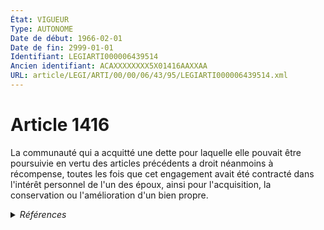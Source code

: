 ```yaml
---
État: VIGUEUR
Type: AUTONOME
Date de début: 1966-02-01
Date de fin: 2999-01-01
Identifiant: LEGIARTI000006439514
Ancien identifiant: ACAXXXXXXXX5X01416AAXXAA
URL: article/LEGI/ARTI/00/00/06/43/95/LEGIARTI000006439514.xml
---
```


<h1>Article 1416</h1>

La communauté qui a acquitté une dette pour laquelle elle pouvait être
poursuivie en vertu des articles précédents a droit néanmoins à récompense,
toutes les fois que cet engagement avait été contracté dans l'intérêt personnel
de l'un des époux, ainsi pour l'acquisition, la conservation ou l'amélioration
d'un bien propre.


<details>
  <summary><em>Références</em></summary>

  <h2>Textes faisant référence à l'article</h2>
  
  <ul>
    <li>
      <a href="https://legal.tricoteuses.fr//redirection/JORFTEXT000000503950?vers=git&vers=legifrance">Loi n°65-570 du 13 juillet 1965 PORTANT REFORME DES REGIMES MATRIMONIAUX</a> CODIFICATION cible
    </li>
  </ul>
  
  <h2>Références faites par l'article</h2>
  
  <ul>
    <li>
      1965-07-13 CODIFICATION source <a href="https://legal.tricoteuses.fr//redirection/JORFTEXT000000503950?vers=git&vers=legifrance">Loi n°65-570 du 13 juillet 1965 PORTANT REFORME DES REGIMES MATRIMONIAUX</a>
    </li>
  </ul>
</details>
